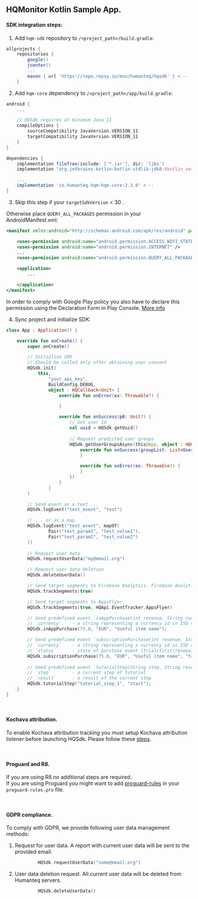 ## HQMonitor Kotlin Sample App.

#### SDK integration steps:

1. Add `hqm-sdk` repository to `/<project_path>/build.gradle`:
```groovy
allprojects {
    repositories {
        google()
        jcenter()
        ...
        maven { url 'https://repo.repsy.io/mvn/humanteq/hqsdk' } < --
    }
```
2. Add `hqm-core` dependency to `/<project_path>/app/build.gradle`:
```groovy
android {
    ...

    // HQSdk requires at minimum Java 11
    compileOptions {
        sourceCompatibility JavaVersion.VERSION_11
        targetCompatibility JavaVersion.VERSION_11
    }
}

dependencies {
    implementation fileTree(include: ['*.jar'], dir: 'libs')
    implementation "org.jetbrains.kotlin:kotlin-stdlib-jdk8:$kotlin_version"

    ...
    implementation 'io.humanteq.hqm:hqm-core:2.3.0' < --
}
```

3. Skip this step if your `targetSdkVersion` < 30 .

Otherwise place `QUERY_ALL_PACKAGES` permission in your AndroidManifest.xml:

```xml
<manifest xmlns:android="http://schemas.android.com/apk/res/android" package="io.sample.app">

    <uses-permission android:name="android.permission.ACCESS_WIFI_STATE" />
    <uses-permission android:name="android.permission.INTERNET" />
    ...
    <uses-permission android:name="android.permission.QUERY_ALL_PACKAGES" />

    <application>
        ...

    </application>
</manifest>
```
In order to comply with Google Play policy you also have to declare this permission using the
Declaration Form in Play
Console. [More info](https://support.google.com/googleplay/android-developer/answer/10158779?hl=en)

4. Sync project and initialize SDK:

```kotlin
class App : Application() {

    override fun onCreate() {
        super.onCreate()

        // Initialize SDK
        // Should be called only after obtaining user consent
        HQSdk.init(
            this,
                "your_api_key",
                BuildConfig.DEBUG,
                object : HQCallback<Unit> {
                    override fun onError(ex: Throwable?) {

                    }

                    override fun onSuccess(p0: Unit?) {
                        // Get user id
                        val uuid = HQSdk.getUuid()
                    
                        // Request predicted user groups
                        HQSdk.getUserGroupsAsync(this@App, object : HQCallback<List<UserGroup>> {
                            override fun onSuccess(groupList: List<UserGroup>?) {
                            }

                            override fun onError(ex: Throwable?) {
                            }
                        })
                    }
                }
        )

        // Send event as a text ...
        HQSdk.logEvent("test_event", "test")

        // ... or as a map.
        HQSdk.logEvent("test_event", mapOf(
                Pair("test_param1", "test_value1"),
                Pair("test_param2", "test_value2")
        ))
        
        // Request user data
        HQSdk.requestUserData("my@email.org")

        // Request user data deletion
        HQSdk.deleteUserData()

        // Send target segments to Firebase Analytics. Firebase Analytics dependency must be imported separately. 
        HQSdk.trackSegments(true)

        // Send target segments to AppsFlyer.
        HQSdk.trackSegments(true, HQApi.EventTracker.AppsFlyer)

        // Send predefined event `inAppPurchase(int revenue, String currency, String item_name)`.
        // `currency`    - a string representing a currency id in ISO 4217 format (https://www.currency-iso.org/dam/downloads/lists/list_one.xml)
        HQSdk.inAppPurchase(75.0, "EUR", "Useful item name");

        // Send predefined event `subscriptionPurchase(int revenue, String currency, String item_name, String status)`.
        // `currency`    - a string representing a currency id in ISO 4217 format (https://www.currency-iso.org/dam/downloads/lists/list_one.xml)
        // `status`      - state of purchase event (trial/first/renewal/...)
        HQSdk.subscriptionPurchase(75.0, "EUR", "Useful item name", "trial");
        
        // Send predefined event `tutorialStep(String step, String result)`.
        // `step`        - a current step of tutorial
        // `result`      - a result of the current step
        HQSdk.tutorialStep("tutorial_step_1", "start");
    }
}
```

<br>

#### Kochava attribution.

To enable Kochava attribution tracking you must setup Kochava attribution listener before launching HQSdk. Please follow these [steps](https://support.kochava.com/sdk-integration/android-sdk-integration/android-using-the-sdk/?scrollto=marker_8#collapseRetrievingAttribution).

<br>

#### Proguard and R8.

If you are using R8 no additional steps are required.  
If you are using Proguard you might want to add [proguard-rules](https://raw.githubusercontent.com/HumanteQ/HQMonitorKotlinExample/master/app/proguard-rules.pro) in your `proguard-rules.pro` file. 

<br>

#### GDPR compliance.

To comply with GDPR, we provide following user data management methods:
1. Request for user data. 
A report with current user data will be sent to the provided email.
```kotlin
            HQSdk.requestUserData("some@email.org")
```

2. User data deletion request. All current user data will be deleted from Humanteq servers.
```kotlin
            HQSdk.deleteUserData()
```
